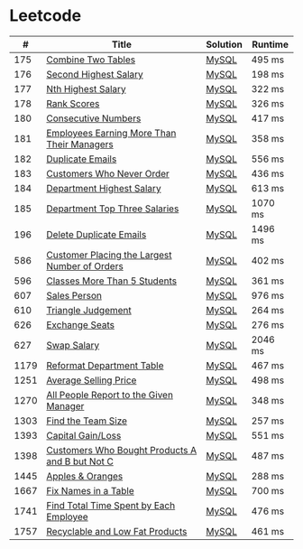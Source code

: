 # Leetcode

| # | Title | Solution | Runtime |
|---| ----- | -------- | ------- |
|175|[ Combine Two Tables](https://leetcode.com/problems/combine-two-tables/)|[MySQL](./solutions/175.%20Combine%20Two%20Tables.mysql)|495 ms|
|176|[ Second Highest Salary](https://leetcode.com/problems/second-highest-salary/)|[MySQL](./solutions/176.%20Second%20Highest%20Salary.mysql)|198 ms|
|177|[ Nth Highest Salary](https://leetcode.com/problems/nth-highest-salary/)|[MySQL](./solutions/177.%20Nth%20Highest%20Salary.mysql)|322 ms|
|178|[ Rank Scores](https://leetcode.com/problems/rank-scores/)|[MySQL](./solutions/178.%20Rank%20Scores.mysql)|326 ms|
|180|[ Consecutive Numbers](https://leetcode.com/problems/consecutive-numbers/)|[MySQL](./solutions/180.%20Consecutive%20Numbers.mysql)|417 ms|
|181|[ Employees Earning More Than Their Managers](https://leetcode.com/problems/employees-earning-more-than-their-managers/)|[MySQL](./solutions/181.%20Employees%20Earning%20More%20Than%20Their%20Managers.mysql)|358 ms|
|182|[ Duplicate Emails](https://leetcode.com/problems/duplicate-emails/)|[MySQL](./solutions/182.%20Duplicate%20Emails.mysql)|556 ms|
|183|[ Customers Who Never Order](https://leetcode.com/problems/customers-who-never-order/)|[MySQL](./solutions/183.%20Customers%20Who%20Never%20Order.mysql)|436 ms|
|184|[ Department Highest Salary](https://leetcode.com/problems/department-highest-salary/)|[MySQL](./solutions/184.%20Department%20Highest%20Salary.mysql)|613 ms|
|185|[ Department Top Three Salaries](https://leetcode.com/problems/department-top-three-salaries/)|[MySQL](./solutions/185.%20Department%20Top%20Three%20Salaries.mysql)|1070 ms|
|196|[ Delete Duplicate Emails](https://leetcode.com/problems/delete-duplicate-emails/)|[MySQL](./solutions/196.%20Delete%20Duplicate%20Emails.mysql)|1496 ms|
|586|[ Customer Placing the Largest Number of Orders](https://leetcode.com/problems/customer-placing-the-largest-number-of-orders/)|[MySQL](./solutions/586.%20Customer%20Placing%20the%20Largest%20Number%20of%20Orders.mysql)|402 ms|
|596|[ Classes More Than 5 Students](https://leetcode.com/problems/classes-more-than-5-students/)|[MySQL](./solutions/596.%20Classes%20More%20Than%205%20Students.mysql)|361 ms|
|607|[ Sales Person](https://leetcode.com/problems/sales-person/)|[MySQL](./solutions/607.%20Sales%20Person.mysql)|976 ms|
|610|[ Triangle Judgement](https://leetcode.com/problems/triangle-judgement/)|[MySQL](./solutions/610.%20Triangle%20Judgement.mysql)|264 ms|
|626|[ Exchange Seats](https://leetcode.com/problems/exchange-seats/)|[MySQL](./solutions/626.%20Exchange%20Seats.mysql)|276 ms|
|627|[ Swap Salary](https://leetcode.com/problems/swap-salary/)|[MySQL](./solutions/627.%20Swap%20Salary.mysql)|2046 ms|
|1179|[ Reformat Department Table](https://leetcode.com/problems/reformat-department-table/)|[MySQL](./solutions/1179.%20Reformat%20Department%20Table.mysql)|467 ms|
|1251|[ Average Selling Price](https://leetcode.com/problems/average-selling-price/)|[MySQL](./solutions/1251.%20Average%20Selling%20Price.mysql)|498 ms|
|1270|[ All People Report to the Given Manager](https://leetcode.com/problems/all-people-report-to-the-given-manager/)|[MySQL](./solutions/1270.%20All%20People%20Report%20to%20the%20Given%20Manager.mysql)|348 ms|
|1303|[ Find the Team Size](https://leetcode.com/problems/find-the-team-size/)|[MySQL](./solutions/1303.%20Find%20the%20Team%20Size.mysql)|257 ms|
|1393|[ Capital Gain/Loss](https://leetcode.com/problems/capital-gainloss/)|[MySQL](./solutions/1393.%20Capital%20Gain%2FLoss.mysql)|551 ms|
|1398|[ Customers Who Bought Products A and B but Not C](https://leetcode.com/problems/customers-who-bought-products-a-and-b-but-not-c/)|[MySQL](./solutions/1398.%20Customers%20Who%20Bought%20Products%20A%20and%20B%20but%20Not%20C.mysql)|487 ms|
|1445|[ Apples & Oranges](https://leetcode.com/problems/apples-oranges/)|[MySQL](./solutions/1445.%20Apples%20%26%20Oranges.mysql)|288 ms|
|1667|[ Fix Names in a Table](https://leetcode.com/problems/fix-names-in-a-table/)|[MySQL](./solutions/1667.%20Fix%20Names%20in%20a%20Table.mysql)|700 ms|
|1741|[ Find Total Time Spent by Each Employee](https://leetcode.com/problems/find-total-time-spent-by-each-employee/)|[MySQL](./solutions/1741.%20Find%20Total%20Time%20Spent%20by%20Each%20Employee.mysql)|476 ms|
|1757|[ Recyclable and Low Fat Products](https://leetcode.com/problems/recyclable-and-low-fat-products/)|[MySQL](./solutions/1757.%20Recyclable%20and%20Low%20Fat%20Products.mysql)|461 ms|
